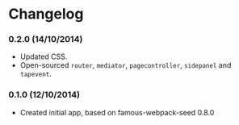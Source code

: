 # Changelog

### 0.2.0 (14/10/2014)

* Updated CSS.
* Open-sourced `router`, `mediator`, `pagecontroller`, `sidepanel` and `tapevent`.

### 0.1.0 (12/10/2014)

* Created initial app, based on famous-webpack-seed 0.8.0